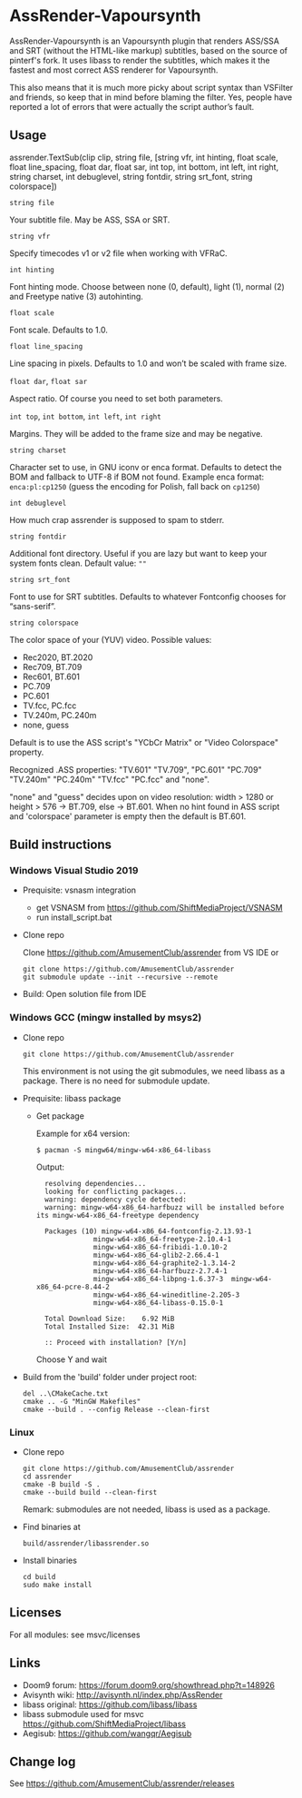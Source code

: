 # AssRender-Vapoursynth

AssRender-Vapoursynth is an Vapoursynth plugin that renders ASS/SSA and SRT (without the HTML-like markup) subtitles, based on the source of pinterf's fork. It uses libass to render the subtitles, which makes it the fastest and most correct ASS renderer for Vapoursynth.

This also means that it is much more picky about script syntax than VSFilter and friends, so keep that in mind before blaming the filter. Yes, people have reported a lot of errors that were actually the script author’s fault.

## Usage

assrender.TextSub(clip clip, string file, [string vfr, int hinting, float scale, float line_spacing, float dar, float sar, int top, int bottom, int left, int right, string charset, int debuglevel, string fontdir, string srt_font, string colorspace])

`string file`

Your subtitle file. May be ASS, SSA or SRT.
	
`string vfr`

Specify timecodes v1 or v2 file when working with VFRaC.
	
`int hinting`

Font hinting mode. Choose between none (0, default), light (1), normal (2) and Freetype native (3) autohinting.
	
`float scale`

Font scale. Defaults to 1.0.
	
`float line_spacing`

Line spacing in pixels. Defaults to 1.0 and won’t be scaled with frame size.
	
`float dar`, `float sar`

Aspect ratio. Of course you need to set both parameters.
	
`int top`, `int bottom`, `int left`, `int right`

Margins. They will be added to the frame size and may be negative.
	
`string charset`

Character set to use, in GNU iconv or enca format. Defaults to detect the BOM and fallback to UTF-8 if BOM not found.
Example enca format: `enca:pl:cp1250`
(guess the encoding for Polish, fall back on `cp1250`)
		
`int debuglevel`

How much crap assrender is supposed to spam to stderr.
	
`string fontdir`

Additional font directory.
Useful if you are lazy but want to keep your system fonts clean.
Default value: `""`

`string srt_font`

Font to use for SRT subtitles.
Defaults to whatever Fontconfig chooses for “sans-serif”.
	
`string colorspace`

The color space of your (YUV) video. Possible values:
 - Rec2020, BT.2020
 - Rec709, BT.709
 - Rec601, BT.601
 - PC.709
 - PC.601
 - TV.fcc, PC.fcc
 - TV.240m, PC.240m
 - none, guess
 
Default is to use the ASS script's "YCbCr Matrix" or "Video Colorspace" property.

Recognized .ASS properties: "TV.601" "TV.709", "PC.601" "PC.709" "TV.240m" "PC.240m" "TV.fcc" "PC.fcc" and "none". 

"none" and "guess" decides upon on video resolution: width > 1280 or height > 576 → BT.709, else → BT.601.
When no hint found in ASS script and 'colorspace' parameter is empty then the default is BT.601.

## Build instructions

### Windows Visual Studio 2019

* Prequisite: vsnasm integration
  - get VSNASM from https://github.com/ShiftMediaProject/VSNASM
  - run install_script.bat

* Clone repo

  Clone https://github.com/AmusementClub/assrender from VS IDE or 

      git clone https://github.com/AmusementClub/assrender
      git submodule update --init --recursive --remote

* Build:
  Open solution file from IDE

### Windows GCC (mingw installed by msys2)

* Clone repo

      git clone https://github.com/AmusementClub/assrender
        
  This environment is not using the git submodules, we need libass as a package.
  There is no need for submodule update.

* Prequisite: libass package

  - Get package

    Example for x64 version:
  
        $ pacman -S mingw64/mingw-w64-x86_64-libass

    Output:

          resolving dependencies...
          looking for conflicting packages...
          warning: dependency cycle detected:
          warning: mingw-w64-x86_64-harfbuzz will be installed before its mingw-w64-x86_64-freetype dependency

          Packages (10) mingw-w64-x86_64-fontconfig-2.13.93-1
                      mingw-w64-x86_64-freetype-2.10.4-1
                      mingw-w64-x86_64-fribidi-1.0.10-2
                      mingw-w64-x86_64-glib2-2.66.4-1
                      mingw-w64-x86_64-graphite2-1.3.14-2
                      mingw-w64-x86_64-harfbuzz-2.7.4-1
                      mingw-w64-x86_64-libpng-1.6.37-3  mingw-w64-x86_64-pcre-8.44-2
                      mingw-w64-x86_64-wineditline-2.205-3
                      mingw-w64-x86_64-libass-0.15.0-1

          Total Download Size:    6.92 MiB
          Total Installed Size:  42.31 MiB

          :: Proceed with installation? [Y/n]

     Choose Y and wait

* Build
  from the 'build' folder under project root:

      del ..\CMakeCache.txt
      cmake .. -G "MinGW Makefiles"
      cmake --build . --config Release --clean-first 

### Linux
* Clone repo

      git clone https://github.com/AmusementClub/assrender
      cd assrender
      cmake -B build -S .
      cmake --build build --clean-first
  
  Remark: submodules are not needed, libass is used as a package.

* Find binaries at
    
      build/assrender/libassrender.so

* Install binaries

      cd build
      sudo make install

## Licenses
  For all modules: see msvc/licenses

## Links
* Doom9 forum: https://forum.doom9.org/showthread.php?t=148926
* Avisynth wiki: http://avisynth.nl/index.php/AssRender
* libass original: https://github.com/libass/libass
* libass submodule used for msvc https://github.com/ShiftMediaProject/libass
* Aegisub: https://github.com/wangqr/Aegisub

## Change log
See https://github.com/AmusementClub/assrender/releases